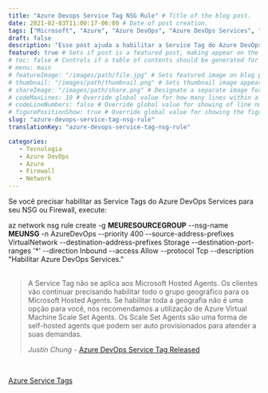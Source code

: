 ```yaml
---
title: "Azure Devops Service Tag NSG Rule" # Title of the blog post.
date: 2021-02-03T11:00:17-06:00 # Date of post creation.
tags: ["Microsoft", "Azure", "Azure DevOps", "Azure DevOps Services", "NSG", "Firewall", "Rules", "Service Tags", "Network", "Resource Groups"]
draft: false
description: "Esse post ajuda a habilitar a Service Tag do Azure DevOps Services para um NSG ou Firewall" # Description used for search engine.
featured: true # Sets if post is a featured post, making appear on the home page side bar.
# toc: false # Controls if a table of contents should be generated for first-level links automatically.
# menu: main
# featureImage: "/images/path/file.jpg" # Sets featured image on blog post.
# thumbnail: "/images/path/thumbnail.png" # Sets thumbnail image appearing inside card on homepage.
# shareImage: "/images/path/share.png" # Designate a separate image for social media sharing.
# codeMaxLines: 10 # Override global value for how many lines within a code block before auto-collapsing.
# codeLineNumbers: false # Override global value for showing of line numbers within code block.
# figurePositionShow: true # Override global value for showing the figure label.
slug: "azure-devops-service-tag-nsg-rule"
translationKey: "azure-devops-service-tag-nsg-rule"

categories:
   - Tecnologia
   - Azure DevOps
   - Azure
   - Firewall
   - Network
---
```


Se você precisar habilitar as Service Tags do Azure DevOps Services para seu NSG ou Firewall, execute:

az network nsg rule create -g **MEURESOURCEGROUP** --nsg-name **MEUNSG** -n AzureDevOps --priority 400 --source-address-prefixes VirtualNetwork --destination-address-prefixes Storage --destination-port-ranges '*' --direction Inbound --access Allow --protocol Tcp --description "Habilitar Azure DevOps Services."<br><br>

> A Service Tag não se aplica aos Microsoft Hosted Agents. Os clientes vão continuar precisando habilitar todo o grupo geográfico para os Microsoft Hosted Agents. Se habilitar toda a geografia não é uma opção para você, nós recomendamos a utilização de Azure Virtual Machine Scale Set Agents. Os Scale Set Agents são uma forma de self-hosted agents que podem ser auto provisionados para atender a suas demandas.
>
> <cite>Justin Chung</cite> - [Azure DevOps Service Tag Released](https://devblogs.microsoft.com/devops/azure-devops-service-tag-released/)

<br>

[Azure Service Tags](https://docs.microsoft.com/en-us/azure/virtual-network/service-tags-overview)
